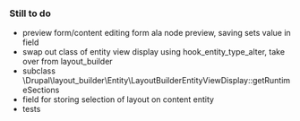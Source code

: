 ### Still to do

- preview form/content editing form ala node preview, saving sets value in field
- swap out class of entity view display using hook_entity_type_alter, take over
  from layout_builder
- subclass \Drupal\layout_builder\Entity\LayoutBuilderEntityViewDisplay::getRuntimeSections
- field for storing selection of layout on content entity
- tests
